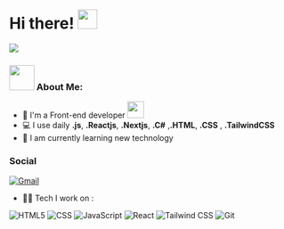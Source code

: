 # Hi there! <img src="https://github.com/TheDudeThatCode/TheDudeThatCode/blob/master/Assets/Hi.gif" width="35" />



![](https://camo.githubusercontent.com/992babdffd8c74a1502de375fbdf7e4d54773242/68747470733a2f2f6d656469612e67697068792e636f6d2f6d656469612f53576f536b4e36447854737a71494b4571762f67697068792e676966)


### <img src="https://github.com/TheDudeThatCode/TheDudeThatCode/blob/master/Assets/Developer.gif" width="45" /> About Me:
- 🏦 I'm a Front-end developer
      <img src="https://media.giphy.com/media/WUlplcMpOCEmTGBtBW/giphy.gif" width="30">
- 💻 I use daily **.js**, **.Reactjs**, **.Nextjs**, **.C#** ,**.HTML**,  **.CSS** , **.TailwindCSS** 
- 📖 I am currently learning new technology


### Social
[![Gmail](https://img.shields.io/badge/Gmail-D14836?style=for-the-badge&logo=gmail&logoColor=white)](mailto:mohammaddavodi96@gmail.com)


- 🧑‍💻 Tech I work on :

![HTML5](https://img.shields.io/badge/-HTML5-000?&logo=html5&logoColor=E34F26)
![CSS](https://img.shields.io/badge/-CSS-000?&logo=css3&logoColor=1572B6)
![JavaScript](https://img.shields.io/badge/-JavaScript-000?&logo=JavaScript&logoColor=ddc508)
![React](https://img.shields.io/badge/-React-000?&logo=React)
![Tailwind CSS](https://img.shields.io/badge/-tailwindcss-000?&logo=tailwindcss)
 ![Git](https://img.shields.io/badge/-Git-000?&logo=git)



